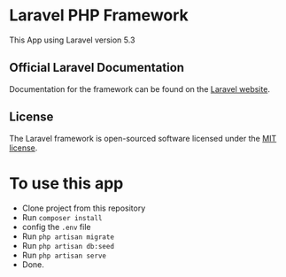# Laravel PHP Framework
This App using Laravel version 5.3

## Official Laravel Documentation

Documentation for the framework can be found on the [Laravel website](http://laravel.com/docs).

## License

The Laravel framework is open-sourced software licensed under the [MIT license](http://opensource.org/licenses/MIT).


# To use this app

- Clone project from this repository
- Run `composer install`
- config the ` .env ` file
- Run `php artisan migrate`
- Run `php artisan db:seed`
- Run `php artisan serve`
- Done.
